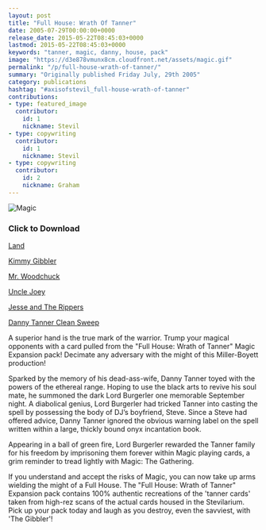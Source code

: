 ```yaml
---
layout: post
title: "Full House: Wrath Of Tanner"
date: 2005-07-29T00:00:00+0000
release_date: 2015-05-22T08:45:03+0000
lastmod: 2015-05-22T08:45:03+0000
keywords: "tanner, magic, danny, house, pack"
image: "https://d3e878vmunx8cm.cloudfront.net/assets/magic.gif"
permalink: "/p/full-house-wrath-of-tanner/"
summary: "Originally published Friday July, 29th 2005"
category: publications
hashtag: "#axisofstevil_full-house-wrath-of-tanner"
contributions:
- type: featured_image
  contributor:
    id: 1
    nickname: Stevil
- type: copywriting
  contributor:
    id: 1
    nickname: Stevil
- type: copywriting
  contributor:
    id: 2
    nickname: Graham
---
```


[id_1]: https://d3e878vmunx8cm.cloudfront.net/assets/magic.gif "Magic"
![Magic][id_1]

### Click to Download ###

[Land](https://d3e878vmunx8cm.cloudfront.net/assets/magicland.gif "Land")

[Kimmy Gibbler](https://d3e878vmunx8cm.cloudfront.net/assets/magicgibble.gif "Kimmy Gibbler")

[Mr. Woodchuck](https://d3e878vmunx8cm.cloudfront.net/assets/magicwoodchuck.gif "Mr. Woodchuck")

[Uncle Joey](https://d3e878vmunx8cm.cloudfront.net/assets/magicjoey.gif "Uncle Joey")

[Jesse and The Rippers](https://d3e878vmunx8cm.cloudfront.net/assets/magicripper.gif "Jesse and The Rippers")

[Danny Tanner Clean Sweep](https://d3e878vmunx8cm.cloudfront.net/assets/magicdanny.gif "Danny Tanner Clean Sweep")

A superior hand is the true mark of the warrior. Trump your magical opponents with a card pulled from the "Full House: Wrath of Tanner" Magic Expansion pack! Decimate any adversary with the might of this Miller-Boyett production!

Sparked by the memory of his dead-ass-wife, Danny Tanner toyed with the powers of the ethereal range. Hoping to use the black arts to revive his soul mate, he summoned the dark Lord Burgerler one memorable September night. A diabolical genius, Lord Burgerler had tricked Tanner into casting the spell by possessing the body of DJ’s boyfriend, Steve. Since a Steve had offered advice, Danny Tanner ignored the obvious warning label on the spell written within a large, thickly bound onyx incantation book.

Appearing in a ball of green fire, Lord Burgerler rewarded the Tanner family for his freedom by imprisoning them forever within Magic playing cards, a grim reminder to tread lightly with Magic: The Gathering.

If you understand and accept the risks of Magic, you can now take up arms wielding the might of a Full House. The "Full House: Wrath of Tanner" Expansion pack contains 100% authentic recreations of the 'tanner cards' taken from high-rez scans of the actual cards housed in the Stevilarium. Pick up your pack today and laugh as you destroy, even the savviest, with 'The Gibbler'!

